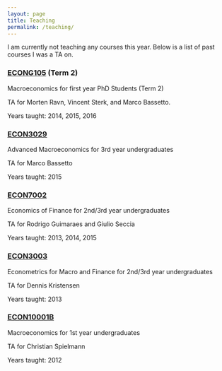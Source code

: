 ```yaml
---
layout: page
title: Teaching
permalink: /teaching/
---
```


I am currently not teaching any courses this year. Below is a list of past courses I was a TA on.

### [ECONG105](http://www.ucl.ac.uk/economics/study/postgraduate/curriculum/econg105) (Term 2) 
Macroeconomics for first year PhD Students (Term 2) 

TA for Morten Ravn, Vincent Sterk, and Marco Bassetto.

Years taught: 2014, 2015, 2016

### [ECON3029](http://www.ucl.ac.uk/economics/study/undergraduate/module-list/econ3029)
Advanced Macroeconomics for 3rd year undergraduates

TA for Marco Bassetto

Years taught: 2015

### [ECON7002](http://www.ucl.ac.uk/economics/study/undergraduate/module-list/econ7002)
Economics of Finance for 2nd/3rd year undergraduates

TA for Rodrigo Guimaraes and Giulio Seccia 

Years taught: 2013, 2014, 2015

### [ECON3003](http://www.ucl.ac.uk/economics/study/undergraduate/module-list/econ3003)
Econometrics for Macro and Finance for 2nd/3rd year undergraduates

TA for Dennis Kristensen

Years taught: 2013

### [ECON10001B](http://www.ucl.ac.uk/economics/study/undergraduate/module-list/econ1001b)
Macroeconomics for 1st year undergraduates

TA for Christian Spielmann

Years taught: 2012